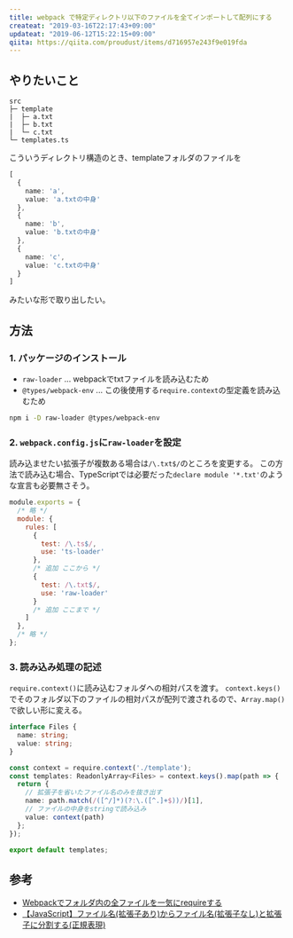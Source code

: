 ```yaml
---
title: webpack で特定ディレクトリ以下のファイルを全てインポートして配列にする
createat: "2019-03-16T22:17:43+09:00"
updateat: "2019-06-12T15:22:15+09:00"
qiita: https://qiita.com/proudust/items/d716957e243f9e019fda
---
```


## やりたいこと
```
src
├─ template
|  ├─ a.txt
|  ├─ b.txt
|  └─ c.txt
└─ templates.ts
```
こういうディレクトリ構造のとき、templateフォルダのファイルを

```ts
[
  {
    name: 'a',
    value: 'a.txtの中身'
  },
  {
    name: 'b',
    value: 'b.txtの中身'
  },
  {
    name: 'c',
    value: 'c.txtの中身'
  }
]
```

みたいな形で取り出したい。

## 方法

### 1. パッケージのインストール

- `raw-loader` ... webpackでtxtファイルを読み込むため
- `@types/webpack-env` ... この後使用する`require.context`の型定義を読み込むため

```bash
npm i -D raw-loader @types/webpack-env
```

### 2. `webpack.config.js`に`raw-loader`を設定
読み込ませたい拡張子が複数ある場合は`/\.txt$/`のところを変更する。
この方法で読み込む場合、TypeScriptでは必要だった`declare module '*.txt'`のような宣言も必要無さそう。

```webpack.config.js
module.exports = {
  /* 略 */
  module: {
    rules: [
      {
        test: /\.ts$/,
        use: 'ts-loader'
      },
      /* 追加 ここから */
      {
        test: /\.txt$/,
        use: 'raw-loader'
      }
      /* 追加 ここまで */
    ]
  },
  /* 略 */
};
```

### 3. 読み込み処理の記述
`require.context()`に読み込むフォルダへの相対パスを渡す。
`context.keys()`でそのフォルダ以下のファイルの相対パスが配列で渡されるので、`Array.map()`で欲しい形に変える。

```templates.ts
interface Files {
  name: string;
  value: string;
}

const context = require.context('./template');
const templates: ReadonlyArray<Files> = context.keys().map(path => {
  return {
    // 拡張子を省いたファイル名のみを抜き出す
    name: path.match(/([^/]*)(?:\.([^.]+$))/)[1],
    // ファイルの中身をstringで読み込み
    value: context(path)
  };
});

export default templates;
```

## 参考

- [Webpackでフォルダ内の全ファイルを一気にrequireする](https://qiita.com/jkr_2255/items/d23e66323857d3189a00)
- [【JavaScript】ファイル名(拡張子あり)からファイル名(拡張子なし)と拡張子に分割する(正規表現)](https://qiita.com/kyoshiro-obj/items/3c59f14b37a0d7b7d59f)
